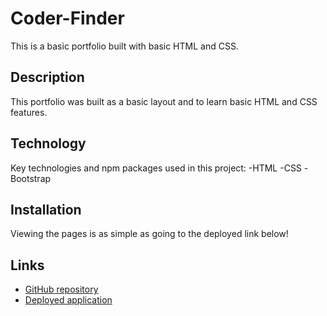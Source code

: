 # Coder-Finder
This is a basic portfolio built with basic HTML and CSS.

## Description
This portfolio was built as a basic layout and to learn basic HTML and CSS features.

## Technology
Key technologies and npm packages used in this project:
-HTML
-CSS
-Bootstrap

## Installation
Viewing the pages is as simple as going to the deployed link below!

## Links
- [GitHub repository](https://github.com/kekehua/Portfolio)
- [Deployed application]()
